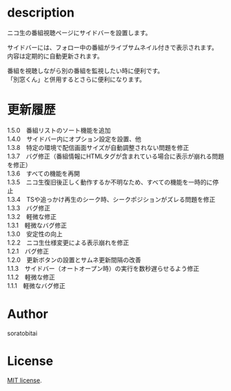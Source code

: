 # description
ニコ生の番組視聴ページにサイドバーを設置します。  
  
サイドバーには、フォロー中の番組がライブサムネイル付きで表示されます。  
内容は定期的に自動更新されます。  
  
番組を視聴しながら別の番組を監視したい時に便利です。  
「別窓くん」と併用するとさらに便利になります。  
  
# 更新履歴
1.5.0　番組リストのソート機能を追加  
1.4.0　サイドバー内にオプション設定を設置、他  
1.3.8　特定の環境で配信画面サイズが自動調整されない問題を修正  
1.3.7　バグ修正（番組情報にHTMLタグが含まれている場合に表示が崩れる問題を修正）  
1.3.6　すべての機能を再開  
1.3.5　ニコ生復旧後正しく動作するか不明なため、すべての機能を一時的に停止  
1.3.4　TSや追っかけ再生のシーク時、シークポジションがズレる問題を修正  
1.3.3　バグ修正  
1.3.2　軽微な修正  
1.3.1　軽微なバグ修正  
1.3.0　安定性の向上  
1.2.2　ニコ生仕様変更による表示崩れを修正  
1.2.1　バグ修正  
1.2.0　更新ボタンの設置とサムネ更新間隔の改善  
1.1.3　サイドバー（オートオープン時）の実行を数秒遅らせるよう修正  
1.1.2　軽微な修正  
1.1.1　軽微なバグ修正  

# Author
soratobitai

# License
[MIT license](https://en.wikipedia.org/wiki/MIT_License).
